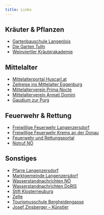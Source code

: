```yaml
---
title: Links
---
```


Kräuter & Pflanzen
------------------

*   [Gartenbauschule Langenlois](http://www.bildungszentrum.at)
*   [Die Garten Tulln](http://www.diegartentulln.at)
*   [Weinviertler Kräuterakademie](http://www.weinviertler-kraeuterakademie.info)

Mittelalter
-----------

*   [Mittelalterportal Huscarl.at](http://www.huscarl.at)
*   [Zeitreise ins Mittelalter Eggenburg](http://www.mittelalter.co.at)
*   [Mittelalterverein Prima Nocte](http://www.primanocte.at)
*   [Mittelalterverein Armati Domini](http://www.armati-domini.at)
*   [Gaudium zur Purg](http://www.gaudium-zur-purg.at)

Feuerwehr & Rettung
-------------------

*   [Freiwillige Feuerwehr Langenzersdorf](http://www.ff-langenzersdorf.at)
*   [Freiwillige Feuerwehr Krems an der Donau](http://www.feuerwehr-krems.at)
*   [Feuerwehr und Rettungsportal](http://www.wax.at)
*   [Notruf NÖ](http://www.144.at)

Sonstiges
---------

*   [Pfarre Langenzersdorf](http://www.pfarre-langenzersdorf.at)
*   [Marktgemeinde Langenzersdorf](http://www.langenzersdorf.gv.at)
*   [Wasserstandnachrichten NÖ](http://www.noel.gv.at/Externeseiten/wasserstand/htm/wndcms.htm)
*   [Wasserstandnachrichten DoRIS](http://www.doris.bmvit.gv.at/)
*   [Stift Klosterneuburg](http://www.stift-klosterneuburg.at)
*   [Zelte](http://www.zeltstadt.at)
*   [Tourismusschule Bergheidengasse](http://www.hltw13.at/)
*   [Josef Zinsberger – Künstler](http://www.zinsberger.at)
